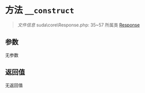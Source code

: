 # 方法 `__construct`

> *文件信息* suda\core\Response.php: 35~57
> 所属类 [Response](../Response.md)




## 参数


无参数


## 返回值

无返回值
